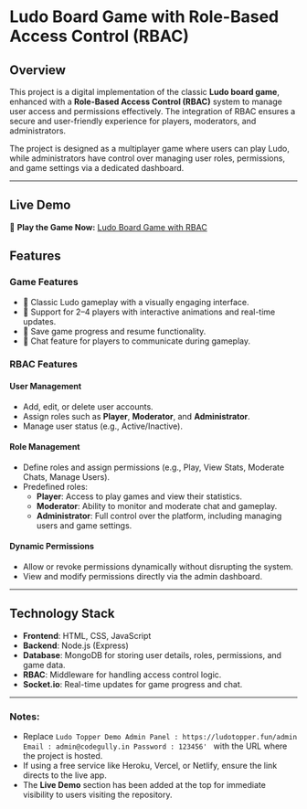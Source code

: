 # **Ludo Board Game with Role-Based Access Control (RBAC)**  

## **Overview**  
This project is a digital implementation of the classic **Ludo board game**, enhanced with a **Role-Based Access Control (RBAC)** system to manage user access and permissions effectively. The integration of RBAC ensures a secure and user-friendly experience for players, moderators, and administrators.  

The project is designed as a multiplayer game where users can play Ludo, while administrators have control over managing user roles, permissions, and game settings via a dedicated dashboard.  

---

## **Live Demo**  
🚀 **Play the Game Now:** [Ludo Board Game with RBAC]( https://ludotopper.fun/)  


## **Features**  

### **Game Features**  
- 🎲 Classic Ludo gameplay with a visually engaging interface.  
- 👥 Support for 2–4 players with interactive animations and real-time updates.  
- 💾 Save game progress and resume functionality.  
- 💬 Chat feature for players to communicate during gameplay.  

### **RBAC Features**  
#### **User Management**  
- Add, edit, or delete user accounts.  
- Assign roles such as **Player**, **Moderator**, and **Administrator**.  
- Manage user status (e.g., Active/Inactive).  

#### **Role Management**  
- Define roles and assign permissions (e.g., Play, View Stats, Moderate Chats, Manage Users).  
- Predefined roles:  
  - **Player**: Access to play games and view their statistics.  
  - **Moderator**: Ability to monitor and moderate chat and gameplay.  
  - **Administrator**: Full control over the platform, including managing users and game settings.  

#### **Dynamic Permissions**  
- Allow or revoke permissions dynamically without disrupting the system.  
- View and modify permissions directly via the admin dashboard.  

---

## **Technology Stack**  

- **Frontend**: HTML, CSS, JavaScript  
- **Backend**: Node.js (Express)  
- **Database**: MongoDB for storing user details, roles, permissions, and game data.  
- **RBAC**: Middleware for handling access control logic.  
- **Socket.io**: Real-time updates for game progress and chat.  

---

### Notes:
- Replace `Ludo Topper Demo
Admin Panel : https://ludotopper.fun/admin
Email : admin@codegully.in
Password : 123456'
` with the URL where the project is hosted.  
- If using a free service like Heroku, Vercel, or Netlify, ensure the link directs to the live app.  
- The **Live Demo** section has been added at the top for immediate visibility to users visiting the repository.
